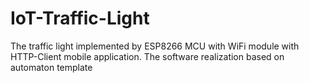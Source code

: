 # IoT-Traffic-Light
The traffic light implemented by ESP8266 MCU with WiFi module with HTTP-Client mobile application. The software realization based on automaton template

